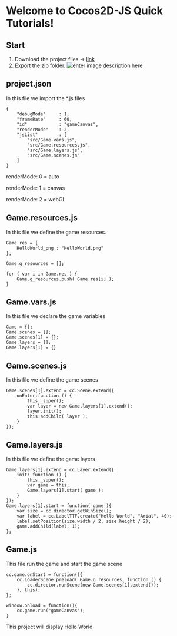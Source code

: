 # Welcome to Cocos2D-JS Quick Tutorials!

## Start
 1. Download the project files -> [link](https://github.com/Gurigraphics/Cocos2D-JS-Quick-Tutorials/tree/master/sources)  
 2. Export the zip folder. 
![enter image description here](https://imgur.com/CyWYbVi.png)

## project.json
In this file we import the *.js files
```
{
    "debugMode"     : 1,
    "frameRate"     : 60,
    "id"            : "gameCanvas",
    "renderMode"    : 2,
    "jsList"        : [   
        "src/Game.vars.js",
        "src/Game.resources.js",
        "src/Game.layers.js",
        "src/Game.scenes.js"
    ]
} 
```
renderMode: 0 = auto

renderMode: 1 = canvas

renderMode: 2 = webGL

## Game.resources.js
In this file we define the game resources.

    Game.res = { 
        HelloWorld_png : "HelloWorld.png" 
    };
    
    Game.g_resources = []; 
    
    for ( var i in Game.res ) {
        Game.g_resources.push( Game.res[i] ); 
    }
     
## Game.vars.js
In this file we declare the game variables

    Game = {}; 
    Game.scenes = []; 
    Game.scenes[1] = {}; 
    Game.layers = []; 
    Game.layers[1] = {}
     
## Game.scenes.js
In this file we define the game scenes

    Game.scenes[1].extend = cc.Scene.extend({ 
        onEnter:function () { 
            this._super(); 
            var layer = new Game.layers[1].extend(); 
            layer.init(); 
            this.addChild( layer ); 
        } 
    });
     
## Game.layers.js
In this file we define the game layers

    Game.layers[1].extend = cc.Layer.extend({ 
        init: function () { 
            this._super(); 
            var game = this; 
            Game.layers[1].start( game ); 
        } 
    }); 
    Game.layers[1].start = function( game ){ 
        var size = cc.director.getWinSize(); 
        var label = cc.LabelTTF.create("Hello World", "Arial", 40);
        label.setPosition(size.width / 2, size.height / 2);
        game.addChild(label, 1); 
    };

## Game.js
This file run the game and start the game scene
```
cc.game.onStart = function(){
    cc.LoaderScene.preload( Game.g_resources, function () {
        cc.director.runScene(new Game.scenes[1].extend());
    }, this);  
};  
  
window.onload = function(){  
	cc.game.run("gameCanvas");   
}

```

This project will display Hello World
